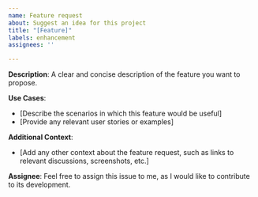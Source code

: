 ```yaml
---
name: Feature request
about: Suggest an idea for this project
title: "[Feature]"
labels: enhancement
assignees: ''

---
```


**Description**:
A clear and concise description of the feature you want to propose.

**Use Cases**:
- [Describe the scenarios in which this feature would be useful]
- [Provide any relevant user stories or examples]

**Additional Context**:
- [Add any other context about the feature request, such as links to relevant discussions, screenshots, etc.]

**Assignee**:
Feel free to assign this issue to me, as I would like to contribute to its development.
